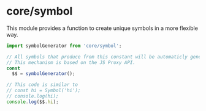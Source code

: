 # core/symbol

This module provides a function to create unique symbols in a more flexible way.

```js
import symbolGenerator from 'core/symbol';

// All symbols that produce from this constant will be automaticly generated by the first touch.
// This mechanism is based on the JS Proxy API.
const
  $$ = symbolGenerator();

// This code is similar to
// const hi = Symbol('hi');
// console.log(hi);
console.log($$.hi);
```
